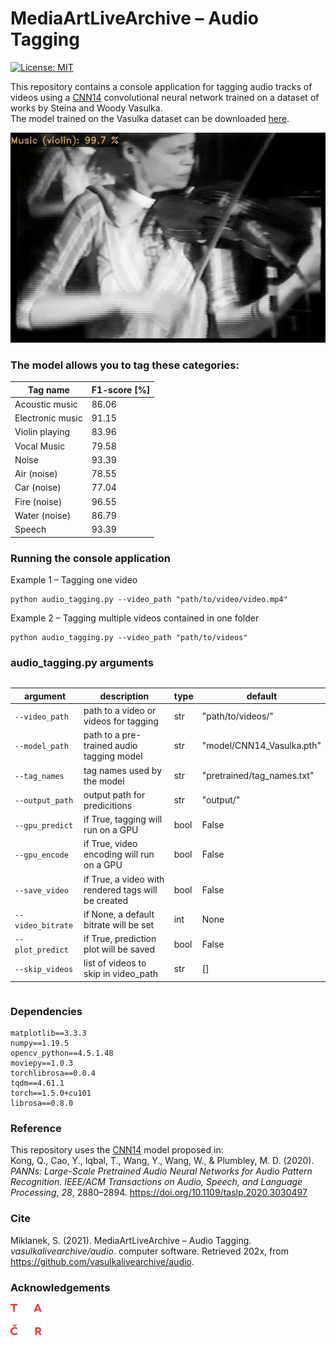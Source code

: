 # MediaArtLiveArchive – Audio Tagging
[![License: MIT](https://img.shields.io/badge/License-MIT-yellow.svg)](https://opensource.org/licenses/MIT)

This repository contains a console application for tagging audio tracks of videos using a [CNN14](https://github.com/qiuqiangkong/audioset_tagging_cnn) convolutional neural network trained on a dataset of works by Steina and Woody Vasulka.  
The model trained on the Vasulka dataset can be downloaded [here](odkaznamodel).

![plot](./img/steina-violin.png)

### The model allows you to tag these categories:
| **Tag name**             | **F1-score** [%] |
|--------------------------|----------|
| Acoustic music        | 86.06    |
| Electronic music       | 91.15    |
| Violin playing          | 83.96    |
| Vocal Music            | 79.58    |
| Noise                    | 93.39    |
| Air (noise)              | 78.55    |
| Car (noise)              | 77.04    |
| Fire (noise)             | 96.55    |
| Water (noise)            | 86.79    |
| Speech                   | 93.39    |


### Running the console application
Example 1 – Tagging one video
```
python audio_tagging.py --video_path "path/to/video/video.mp4"
```
Example 2 – Tagging multiple videos contained in one folder
```
python audio_tagging.py --video_path "path/to/videos"
```

### audio_tagging.py arguments
<div markdown="block" style="overflow-x: scroll;">  

| argument| description| type|default|
|---|---|---|---|
| `--video_path` |path to a video or videos for tagging|str|"path/to/videos/"|
|`--model_path`| path to a pre-trained audio tagging model|str|"model/CNN14_Vasulka.pth"|
|`--tag_names`|  tag names used by the model|str|"pretrained/tag_names.txt"|
|`--output_path`|output path for predicitions|str|"output/"|
|`--gpu_predict`|if True, tagging will run on a GPU|bool|False|
|`--gpu_encode`|if True, video encoding will run on a GPU|bool|False|
|`--save_video`|if True, a video with rendered tags will be created|bool|False|
|`--video_bitrate`|if None, a default bitrate will be set|int|None|
|`--plot_predict`|if True, prediction plot will be saved|bool|False|
|`--skip_videos`|list of videos to skip in video_path|str|[]|

</div>
  
### Dependencies
```
matplotlib==3.3.3
numpy==1.19.5
opencv_python==4.5.1.48
moviepy==1.0.3
torchlibrosa==0.0.4
tqdm==4.61.1
torch==1.5.0+cu101
librosa==0.8.0
```
### Reference
This repository uses the [CNN14](https://github.com/qiuqiangkong/audioset_tagging_cnn) model proposed in:  
Kong, Q., Cao, Y., Iqbal, T., Wang, Y., Wang, W., & Plumbley, M. D. (2020). *PANNs: Large-Scale Pretrained Audio Neural Networks for Audio Pattern Recognition. IEEE/ACM Transactions on Audio, Speech, and Language Processing*, *28*, 2880–2894. https://doi.org/10.1109/taslp.2020.3030497

### Cite
Miklanek, S. (2021). MediaArtLiveArchive – Audio Tagging. *vasulkalivearchive/audio*. computer software. Retrieved 202x, from https://github.com/vasulkalivearchive/audio. 

### Acknowledgements
[![plot](./img/logo_TACR_zakl.png)](https://www.tacr.cz/)
